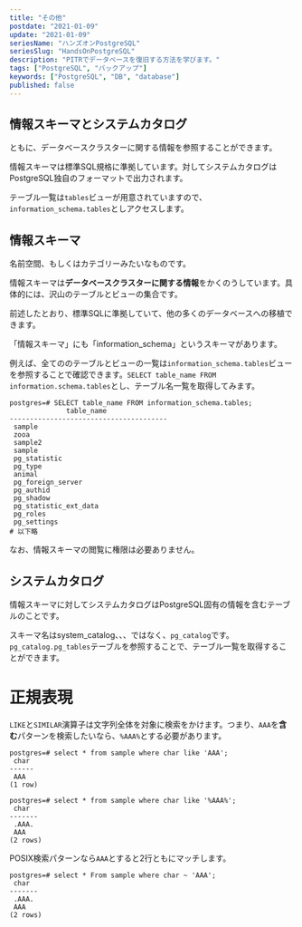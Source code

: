 ```yaml
---
title: "その他"
postdate: "2021-01-09"
update: "2021-01-09"
seriesName: "ハンズオンPostgreSQL"
seriesSlug: "HandsOnPostgreSQL"
description: "PITRでデータベースを復旧する方法を学びます。"
tags: ["PostgreSQL", "バックアップ"]
keywords: ["PostgreSQL", "DB", "database"]
published: false
---
```


## 情報スキーマとシステムカタログ

ともに、データベースクラスターに関する情報を参照することができます。

情報スキーマは標準SQL規格に準拠しています。対してシステムカタログはPostgreSQL独自のフォーマットで出力されます。

テーブル一覧は`tables`ビューが用意されていますので、`information_schema.tables`としアクセスします。

## 情報スキーマ

名前空間、もしくはカテゴリーみたいなものです。

情報スキーマは**データベースクラスターに関する情報**をかくのうしています。具体的には、沢山のテーブルとビューの集合です。

前述したとおり、標準SQLに準拠していて、他の多くのデータベースへの移植できます。

「情報スキーマ」にも「information_schema」というスキーマがあります。

例えば、全てののテーブルとビューの一覧は`information_schema.tables`ビューを参照することで確認できます。`SELECT table_name FROM information.schema.tables`とし、テーブル名一覧を取得してみます。

```
postgres=# SELECT table_name FROM information_schema.tables;
              table_name
---------------------------------------
 sample
 zooa
 sample2
 sample
 pg_statistic
 pg_type
 animal
 pg_foreign_server
 pg_authid
 pg_shadow
 pg_statistic_ext_data
 pg_roles
 pg_settings
# 以下略
```

なお、情報スキーマの閲覧に権限は必要ありません。


## システムカタログ

情報スキーマに対してシステムカタログはPostgreSQL固有の情報を含むテーブルのことです。

スキーマ名はsystem_catalog、、、ではなく、`pg_catalog`です。`pg_catalog.pg_tables`テーブルを参照することで、テーブル一覧を取得することができます。

# 正規表現

`LIKE`と`SIMILAR`演算子は文字列全体を対象に検索をかけます。つまり、`AAA`を**含む**パターンを検索したいなら、`%AAA%`とする必要があります。

```
postgres=# select * from sample where char like 'AAA';
 char      
------     
 AAA       
(1 row)    

postgres=# select * from sample where char like '%AAA%';
 char      
-------    
 .AAA.     
 AAA       
(2 rows)   
```

POSIX検索パターンなら`AAA`とすると2行ともにマッチします。

```
postgres=# select * From sample where char ~ 'AAA';
 char  
-------
 .AAA.
 AAA
(2 rows)
```







